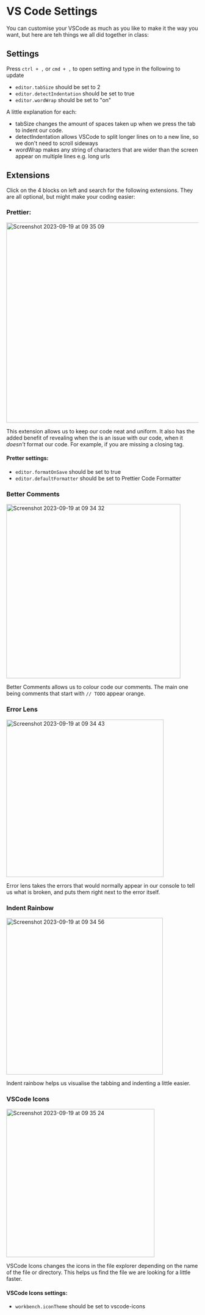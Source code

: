 # VS Code Settings

You can customise your VSCode as much as you like to make it the way you want, but here are teh things we all did together in class:

## Settings

Press `ctrl + ,` or `cmd + ,` to open setting and type in the following to update

- `editor.tabSize` should be set to 2
- `editor.detectIndentation` should be set to true
- `editor.wordWrap` should be set to "on"

A little explanation for each:

- tabSize changes the amount of spaces taken up when we press the tab to indent our code.
- detectIndentation allows VSCode to split longer lines on to a new line, so we don't need to scroll sideways
- wordWrap makes any string of characters that are wider than the screen appear on multiple lines e.g. long urls
## Extensions

Click on the 4 blocks on left and search for the following extensions. They are all optional, but might make your coding easier:

### Prettier:

<img width="524" alt="Screenshot 2023-09-19 at 09 35 09" src="https://github.com/Tech-Educators/sept-2023-bootcamp/assets/91621088/2fc56f7f-268e-4ad2-87c0-96e40c37cdc2">

This extension allows us to keep our code neat and uniform. It also has the added benefit of revealing when the is an issue with our code, when it _doesn't_ format our code. For example, if you are missing a closing </div> tag.

#### Pretter settings:
- `editor.formatOnSave` should be set to true
- `editor.defaultFormatter` should be set to Prettier Code Formatter

### Better Comments

<img width="456" alt="Screenshot 2023-09-19 at 09 34 32" src="https://github.com/Tech-Educators/sept-2023-bootcamp/assets/91621088/e2c521c3-507d-40b8-a3a7-dcdc444d6101">

Better Comments allows us to colour code our comments. The main one being comments that start with `// TODO` appear orange.

### Error Lens

<img width="412" alt="Screenshot 2023-09-19 at 09 34 43" src="https://github.com/Tech-Educators/sept-2023-bootcamp/assets/91621088/777592be-a903-47ec-85b8-a1b52865a036">

Error lens takes the errors that would normally appear in our console to tell us what is broken, and puts them right next to the error itself.

### Indent Rainbow

<img width="410" alt="Screenshot 2023-09-19 at 09 34 56" src="https://github.com/Tech-Educators/sept-2023-bootcamp/assets/91621088/fc656bb4-40ce-4994-adfa-7579b14ae968">

Indent rainbow helps us visualise the tabbing and indenting a little easier.

### VSCode Icons

<img width="388" alt="Screenshot 2023-09-19 at 09 35 24" src="https://github.com/Tech-Educators/sept-2023-bootcamp/assets/91621088/eedd7fb3-86a2-4aab-b596-aa569469d37b">

VSCode Icons changes the icons in the file explorer depending on the name of the file or directory. This helps us find the file we are looking for a little faster.

#### VSCode Icons settings:
- `workbench.iconTheme` should be set to vscode-icons
